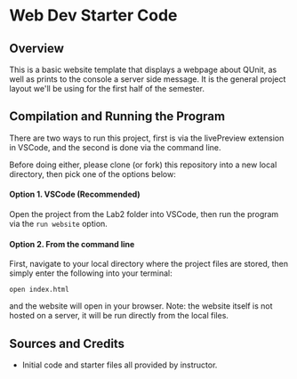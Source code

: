 # Web Dev Starter Code

## Overview

This is a basic website template that displays a webpage about QUnit, as well as prints to the console a server side message. It is the general project layout we'll be using for the first half of the semester. 

## Compilation and Running the Program
There are two ways to run this project, first is via the livePreview extension in VSCode, and the second is done via the command line.

Before doing either, please clone (or fork) this repository into a new local directory, then pick one of the options below:
#### Option 1. VSCode (Recommended)
Open the project from the Lab2 folder into VSCode, then run the program via the `run website` option.

#### Option 2. From the command line
First, navigate to your local directory where the project files are stored, then simply enter the following into your terminal: 

`open index.html`

and the website will open in your browser.
Note: the website itself is not hosted on a server, it will be run directly from the local files.

## Sources and Credits

- Initial code and starter files all provided by instructor.
